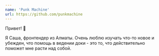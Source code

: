 ```yaml
---
name: 'Punk Machine'
url: https://github.com/punkmachine
---
```

Привет! 👋

Я Саша, фронтендер из Алматы. Очень люблю изучать что-то новое и убежден, что помощь в ведении доки - это то, что действительно поможет мне расти над собой.